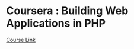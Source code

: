 # Coursera : Building Web Applications in PHP
[Course Link](https://www.coursera.org/learn/web-applications-php)